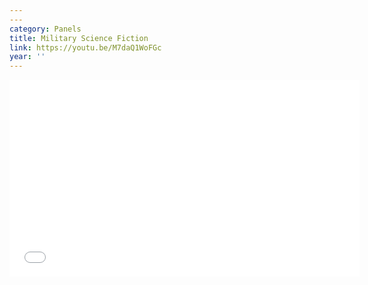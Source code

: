 ```yaml
---
---
category: Panels
title: Military Science Fiction
link: https://youtu.be/M7daQ1WoFGc
year: ''
---
```

<iframe width="560" height="315" src="{{ page.link }}" frameborder="0" allowfullscreen></iframe>
